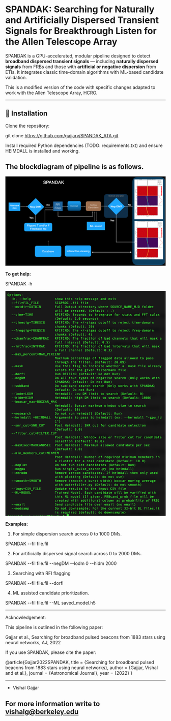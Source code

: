 
# SPANDAK: Searching for Naturally and Artificially Dispersed Transient Signals for Breakthrough Listen for the Allen Telescope Array

SPANDAK is a GPU-accelerated, modular pipeline designed to detect **broadband dispersed transient signals** — including **naturally dispersed signals** from FRBs and those with **artificial or negative dispersion** from ETIs. It integrates classic time-domain algorithms with ML-based candidate validation.

This is a modified version of the code with specific changes adapted to work with the Allen Telescope Array, HCRO. 


---

## 🔧 Installation

Clone the repository:

git clone https://github.com/gajjarv/SPANDAK_ATA.git

Install required Python dependencies (TODO: requirements.txt) and ensure HEIMDALL is installed and working. 

The blockdiagram of pipeline is as follows. 
----- 

![SPANDAK](FRBsearching/images/SPANDAK_diag.png)

**To get help:**

SPANDAK -h

![Help](FRBsearching/images/Help.png)

**Examples:**
1. For simple dispersion search across 0 to 1000 DMs. 

SPANDAK --fil file.fil 

2. For artificially dispersed signal search across 0 to 2000 DMs. 

SPANDAK --fil file.fil --negDM --lodm 0 --hidm 2000
	
3. Searching with RFI flagging

SPANDAK --fil file.fil --dorfi
	
4. ML assisted candidate prioritization. 

SPANDAK --fil file.fil --ML saved_model.h5


----
Acknowledgement:

This pipeline is outlined in the following paper: 

Gajjar et al., Searching for broadband pulsed beacons from 1883 stars using neural networks, AJ, 2022

If you use SPANDAK, please cite the paper:

@article{Gajjar2022SPANDAK,
  title = {Searching for broadband pulsed beacons from 1883 stars using neural networks},
  author = {Gajjar, Vishal and et al.},
  journal = {Astronomical Journal},
  year = {2022}
}

-----------------------------------------------------------------------------------------------   
- Vishal Gajjar


For more information write to vishalg@berkeley.edu
------------------------------------------------------------------------------------------------
